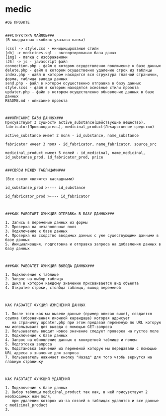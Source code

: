 # medic
    #ОБ ПРОЭКТЕ


    ###СТРУКТУРА ФАЙЛОВ###
    (В квадратных скобках указана папка)

    [css] -> style.css - минифицырованые стили
    [db] -> medicines.sql - экспортированая база даных 
    [img] - папка с изображенями
    [JS] -> js - javascript файл
    connection.php - файл в котором осуществленно поключение к базе данных
    delete.php - файл в котором осущественно удаление строк из таблицы
    index.php - файл в котором находится вся структура главной странички, форма, таблица вывода данных 
    send.php - файл в котором осущественно отправка в базу данных
    style.scss - файл в котором находятся основные стили проэкта
    updater.php - файл в котором осуществленно обновление данных в базе данных
    README.md - описание проэкта



    ###ОПИСАНИЕ БАЗЫ ДАННЫХ###
    Присувствуют 3 сущности active_substance(Действующие вещество), fabricator(Производитель), medicinal_product(Лекарственое средство)

    active_substance имеет 2 поля - id_substance, name_substance

    fabricator имеет 3 поля - id_fabricator, name_fabricator, source_src

    medicinal_product имеет 5 полей - id_medicinal, name_medicinal, id_substanse_prod, id_fabricator_prod, price


    ###СВЯЗИ МЕЖДУ ТАБЛИЦАМИ###

    (Все связи являются каскадными)

    id_substanse_prod >---- id_substance

    id_fabricator_prod >---- id_fabricator



    ###КАК РАБОТАЕТ ФУНКЦИЯ ОТПРАВКи В БАЗУ ДАННЫХ###

    1. Запись в переменые данных из формы
    2. Проверка на незаполенные поля 
    3. Подключение к базе данных
    4. Проверка на сходство вводимых данных с уже существующими данными в базе данных
    5. Иницыализация, подготовка и отправка запроса на добавления данных в базу данных



    ###КАК РАБОАТЕТ ФУНКЦИЯ ВЫВОДА ДАННЫХ###

    1. Подключение к таблице
    2. Запрос на выбор таблицы
    3. Цыкл в котором каждому значению присваивается вид объекта 
    4. Открытие строки, столбца таблицы, вывод переменой



    КАК РАБОАТЕТ ФУКЦИЯ ИЗМЕНЕНИЯ ДАННЫХ

    1. После того как мы вывели данные (пример описан выше), создается ссылка (обозначенная иконкой карандаша) которая адрисует
       на страничку updater.php при этом предавая переменую по URL которую мы использываля для вывода c помощью GET-запроса
    2. Пользыватель вводит новое значение следует проверка на пустое поле 
    3. Подключение к базе данных
    4. Запрос на обновление данных в конкретной таблице и полем
    5. Подготовка запроса
    6. Подстановка значений из переменой которую мы передавали с помощью URL адреса в значение для запроса
    7. Пользыватель нажимает кнопку "Назад" для того чтобы вернутся на главную страничку



    КАК РАБОТАЕТ ФУНКЦИЯ УДАЛЕНИЯ

    1. Подключение к базе данных
    2. Выбор таблицы medicinal_product так как, в ней присувствуют 2 необходимых нам поля, 
       при удалении которох из-за связей в таблицах удалятся и все данные с medicinal_product
    3. 


